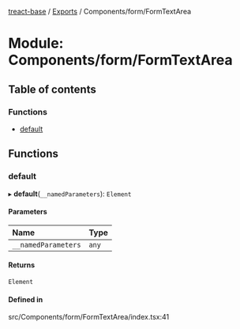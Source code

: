 [treact-base](../README.md) / [Exports](../modules.md) / Components/form/FormTextArea

# Module: Components/form/FormTextArea

## Table of contents

### Functions

- [default](Components_form_FormTextArea.md#default)

## Functions

### default

▸ **default**(`__namedParameters`): `Element`

#### Parameters

| Name | Type |
| :------ | :------ |
| `__namedParameters` | `any` |

#### Returns

`Element`

#### Defined in

src/Components/form/FormTextArea/index.tsx:41

